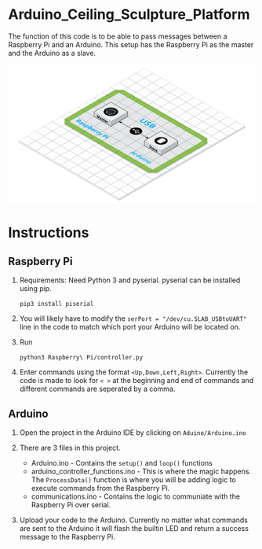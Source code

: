 # Arduino_Ceiling_Sculpture_Platform

The function of this code is to be able to pass messages between a Raspberry Pi and an Arduino. This setup has the Raspberry Pi as the master and the Arduino as a slave.

![Diagram](https://raw.githubusercontent.com/himalayanelixir/Arduino_RaspberryPi_Ping/master/images/Arduino_RaspberryPi_Ping.png)

# Instructions

## Raspberry Pi
 
 1. Requirements: Need Python 3 and pyserial. pyserial can be installed using pip. 

    ```
    pip3 install piserial
    ```

 3. You will likely have to modify the `serPort = "/dev/cu.SLAB_USBtoUART"` line in the code to match which port your Arduino will be located on. 

 2. Run

    ```
    python3 Raspberry\ Pi/controller.py
    ```

 3. Enter commands using the format `<Up,Down,Left,Right>`. Currently the code is made to look for `< >` at the beginning and end of commands and different commands are seperated by a comma. 


 ## Arduino

1. Open the project in the Arduino IDE by clicking on `Aduino/Arduino.ino`

2. There are 3 files in this project. 
    
    - Arduino.ino - Contains the `setup()` and `loop()` functions 
    - arduino_controller_functions.ino - This is where the magic happens. The `ProcessData()` function is where you will be adding logic to execute commands from the Raspberry Pi.
    - communications.ino - Contains the logic to communiate with the Raspberry Pi over serial. 

3. Upload your code to the Arduino. Currently no matter what commands are sent to the Arduino it will flash the builtin LED and return a success message to the Raspberry Pi. 
